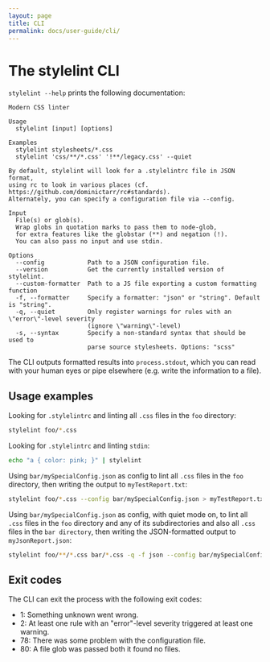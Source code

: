 ```yaml
---
layout: page
title: CLI
permalink: docs/user-guide/cli/
---
```


# The stylelint CLI

`stylelint --help` prints the following documentation:

```
Modern CSS linter

Usage
  stylelint [input] [options]

Examples
  stylelint stylesheets/*.css
  stylelint 'css/**/*.css' '!**/legacy.css' --quiet

By default, stylelint will look for a .stylelintrc file in JSON format,
using rc to look in various places (cf. https://github.com/dominictarr/rc#standards).
Alternately, you can specify a configuration file via --config.

Input
  File(s) or glob(s).
  Wrap globs in quotation marks to pass them to node-glob,
  for extra features like the globstar (**) and negation (!).
  You can also pass no input and use stdin.

Options
  --config            Path to a JSON configuration file.
  --version           Get the currently installed version of stylelint.
  --custom-formatter  Path to a JS file exporting a custom formatting function
  -f, --formatter     Specify a formatter: "json" or "string". Default is "string".
  -q, --quiet         Only register warnings for rules with an \"error\"-level severity
                      (ignore \"warning\"-level)  
  -s, --syntax        Specify a non-standard syntax that should be used to
                      parse source stylesheets. Options: "scss"
```

The CLI outputs formatted results into `process.stdout`, which you can read with your human eyes or pipe elsewhere (e.g. write the information to a file).

## Usage examples

Looking for `.stylelintrc` and linting all `.css` files in the `foo` directory:  

```bash
stylelint foo/*.css
```

Looking for `.stylelintrc` and linting `stdin`:

```bash
echo "a { color: pink; }" | stylelint
```

Using `bar/mySpecialConfig.json` as config to lint all `.css` files in the `foo` directory, then writing the output to `myTestReport.txt`:

```bash
stylelint foo/*.css --config bar/mySpecialConfig.json > myTestReport.txt
```

Using `bar/mySpecialConfig.json` as config, with quiet mode on, to lint all `.css` files in the `foo` directory and any of its subdirectories and also all `.css` files in the `bar directory`, then writing the JSON-formatted output to `myJsonReport.json`:

```bash
stylelint foo/**/*.css bar/*.css -q -f json --config bar/mySpecialConfig.json > myJsonReport.json
```

## Exit codes

The CLI can exit the process with the following exit codes:

- 1: Something unknown went wrong.
- 2: At least one rule with an "error"-level severity triggered at least one warning.
- 78: There was some problem with the configuration file.
- 80: A file glob was passed both it found no files.
